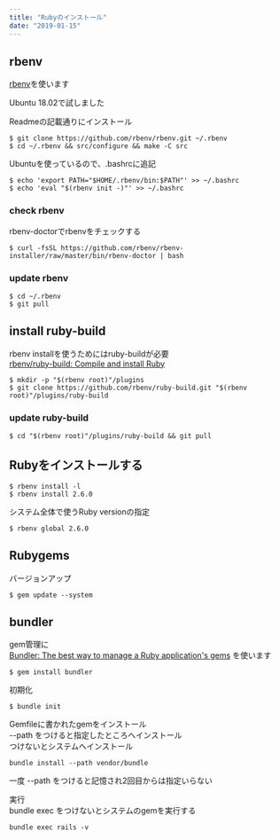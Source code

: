 ```yaml
---
title: "Rubyのインストール"
date: "2019-01-15"
---
```


## rbenv

[rbenv](https://github.com/rbenv/rbenv)を使います  

Ubuntu 18.02で試しました  

Readmeの記載通りにインストール  

```
$ git clone https://github.com/rbenv/rbenv.git ~/.rbenv
$ cd ~/.rbenv && src/configure && make -C src
```

Ubuntuを使っているので、.bashrcに追記

```
$ echo 'export PATH="$HOME/.rbenv/bin:$PATH"' >> ~/.bashrc
$ echo 'eval "$(rbenv init -)"' >> ~/.bashrc
```

### check rbenv

rbenv-doctorでrbenvをチェックする

```
$ curl -fsSL https://github.com/rbenv/rbenv-installer/raw/master/bin/rbenv-doctor | bash
```

### update rbenv

```
$ cd ~/.rbenv
$ git pull
```

## install ruby-build

rbenv installを使うためにはruby-buildが必要  
[rbenv/ruby\-build: Compile and install Ruby](https://github.com/rbenv/ruby-build#readme)

```
$ mkdir -p "$(rbenv root)"/plugins
$ git clone https://github.com/rbenv/ruby-build.git "$(rbenv root)"/plugins/ruby-build
```

### update ruby-build

```
$ cd "$(rbenv root)"/plugins/ruby-build && git pull
```

## Rubyをインストールする

```
$ rbenv install -l
$ rbenv install 2.6.0
```

システム全体で使うRuby versionの指定  

```
$ rbenv global 2.6.0
```

## Rubygems

バージョンアップ  

```
$ gem update --system
```

## bundler

gem管理に  
[Bundler: The best way to manage a Ruby application's gems](https://bundler.io/)
を使います  

```
$ gem install bundler
```

初期化

```
$ bundle init
```

Gemfileに書かれたgemをインストール  
--path をつけると指定したところへインストール  
つけないとシステムへインストール  

```
bundle install --path vendor/bundle
```

一度 --path をつけると記憶され2回目からは指定いらない  

実行  
bundle exec をつけないとシステムのgemを実行する  

```
bundle exec rails -v
```

